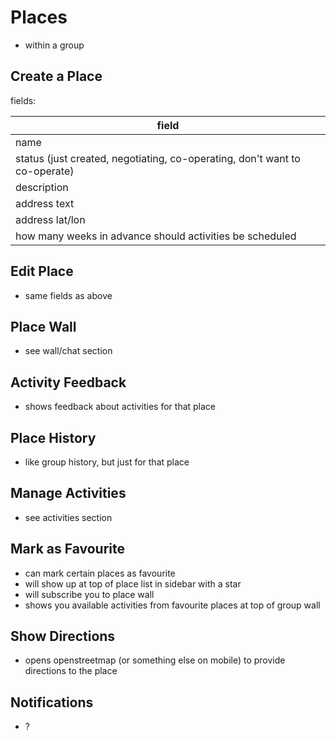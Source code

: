 <!-- 
SPDX-FileCopyrightText: 2016 Nick Sellen <hello@nicksellen.co.uk> 
SPDX-FileCopyrightText: 2016 Karrot

SPDX-License-Identifier: MIT

Karrot
-->


# Places

- within a group

## Create a Place

fields:

| field |
|-|
| name |
| status (just created, negotiating, co-operating, don't want to co-operate) |
| description |
| address text |
| address lat/lon |
| how many weeks in advance should activities be scheduled |

## Edit Place

- same fields as above

## Place Wall

- see wall/chat section

## Activity Feedback

- shows feedback about activities for that place

## Place History

- like group history, but just for that place

## Manage Activities

- see activities section

## Mark as Favourite

- can mark certain places as favourite
- will show up at top of place list in sidebar with a star
- will subscribe you to place wall
- shows you available activities from favourite places at top of group wall

## Show Directions

- opens openstreetmap (or something else on mobile) to provide directions to the place

## Notifications

- ?
